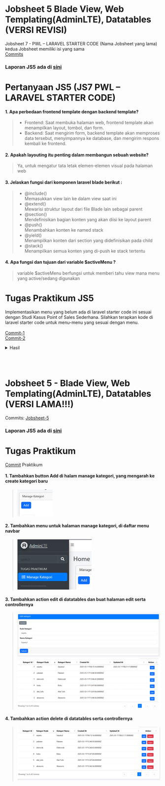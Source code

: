 # Jobsheet 5 Blade View, Web Templating(AdminLTE), Datatables (VERSI REVISI)
Jobsheet 7 - PWL – LARAVEL STARTER CODE (Nama Jobsheet yang lama)\
kedua Jobsheet memiliki isi yang sama\
[Commits](https://github.com/search?q=repo%3ARaruu%2FPolinema.Task+JS7&type=commits)

### Laporan JS5 ada di [sini](https://1drv.ms/f/c/60e6043c8101a60a/EqL_CGeINmZNj3vWWNmJvoMB4nby17qHOW8uTixmDTTCDQ?e=WwXetD)

# Pertanyaan JS5 (JS7 PWL – LARAVEL STARTER CODE)
#### 1.	Apa perbedaan frontend template dengan backend template? 
> - Frontend: Saat membuka halaman web, frontend template akan menampilkan layout, tombol, dan form.
> - Backend: Saat mengirim form, backend template akan memproses data tersebut, menyimpannya ke database, dan mengirim respons kembali ke frontend.
 #### 2.	Apakah layouting itu penting dalam membangun sebuah website? 
> Ya, untuk mengatur tata letak elemen-elemen visual pada halaman web
#### 3.	Jelaskan fungsi dari komponen laravel blade berikut : 
>-	@include()\
>Memasukkan view lain ke dalam view saat ini
>-	@extend()\
>Mewarisi struktur layout dari file Blade lain sebagai parent
>-	@section()\
>Mendefinisikan bagian konten yang akan diisi ke layout parent
>-	@push()\
>Menambahkan konten ke named stack
>-	@yield()\
>Menampilkan konten dari section yang didefinisikan pada child 
>-	@stack()\
>Menampilkan semua konten yang di-push ke stack tertentu
#### 4.	Apa fungsi dan tujuan dari variable $activeMenu ? 
>variable $activeMenu berfungsi untuk memberi tahu view mana menu yang active/sedang digunakan


# Tugas Praktikum JS5
Implementasikan menu yang belum ada di laravel starter code ini sesuai dengan Studi Kasus Point of Sales Sederhana. Silahkan terapkan kode di laravel starter code untuk menu-menu yang sesuai dengan menu.\
\
[Commit-1](https://github.com/Raruu/Polinema.Task/commit/a1a52e56c14939d984089757febc73ba8d0bbc17)\
[Commit-2](https://github.com/Raruu/Polinema.Task/commit/7fdbf64a5f5a1f58f3c384ca31582450a6bc6933)

<details><summary>Hasil</summary>
<div>
  <img src="img/t1.png"/>
  <img src="img/t2.png"/>
  <img src="img/t3.png"/>
  <img src="img/t4.png"/>
</div>
</details>
<br>
<br>
<br>

# Jobsheet 5 - Blade View, Web Templating(AdminLTE), Datatables (VERSI LAMA!!!)
Commits: [Jobsheet-5](https://github.com/search?q=repo%3ARaruu%2FPolinema.Task+weblnjt%2FJS5&type=commits)

### Laporan JS5 ada di [sini](https://1drv.ms/f/c/60e6043c8101a60a/EqL_CGeINmZNj3vWWNmJvoMB4nby17qHOW8uTixmDTTCDQ?e=WwXetD)

# Tugas Praktikum
[Commit](https://github.com/Raruu/Polinema.Task/commit/c1bce239963c5aba6a82476604c651535663d1a0) Praktikum

#### 1. Tambahkan button Add di halam manage kategori, yang mengarah ke create kategori baru
><div>
>  <img src="img/Soal1.png"/>
></div>

#### 2. Tambahkan menu untuk halaman manage kategori, di daftar menu navbar
><div>
>  <img src="img/Soal2.png"/>
></div>
#### 3. Tambahkan action edit di datatables dan buat halaman edit serta controllernya
><div>
>  <img  src="img/Soal3-editpage.png"/>
>  <img  src="img/Soal3.png"/>
></div>
#### 4. Tambahkan action delete di datatables serta controllernya
><div>
>  <img  src="img/Soal4.png"/>
></div>
